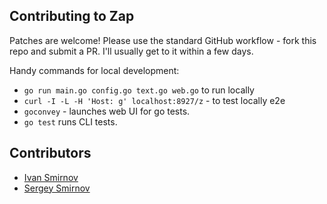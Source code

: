 ## Contributing to Zap

Patches are welcome! Please use the standard GitHub workflow - fork this
repo and submit a PR. I'll usually get to it within a few days.

Handy commands for local development:

- `go run main.go config.go text.go web.go` to run locally
- `curl -I -L -H 'Host: g' localhost:8927/z` - to test locally e2e
- `goconvey` - launches web UI for go tests.
- `go test` runs CLI tests.


## Contributors

- [Ivan Smirnov](http://ivansmirnov.name)
- [Sergey Smirnov](https://smirnov.nyc/)
